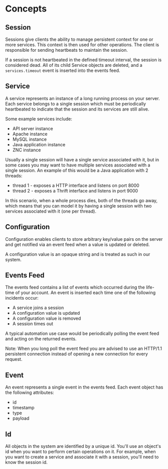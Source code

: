 # Concepts

## Session

Sessions give clients the ability to manage persistent context for one or more
services. This context is then used for other operations. The client is 
responsible for sending heartbeats to maintain the session.

If a session is not heartbeated in the defined timeout interval, the
session is considered dead. All of its child Service objects are deleted,
and a `services.timeout` event is inserted into the events feed.

## Service

A service represents an instance of a long running process on your server.
Each service belongs to a single session which must be periodically
heartbeated to indicate that the session and its services are still alive.

Some example services include:

* API server instance
* Apache instance
* MySQL instance
* Java application instance
* ZNC instance

Usually a single session will have a single service associated with it, but
in some cases you may want to have multiple services associated with a
single session. An example of this would be a Java application with 2
threads:

* thread 1 - exposes a HTTP interface and listens on port 8000
* thread 2 - exposes a Thrift interface and listens in port 9000

In this scenario, when a whole process dies, both of the threads go away,
which means that you can model it by having a single session with two
services associated with it (one per thread).

## Configuration

Configuration enables clients to store arbitrary key/value pairs on the
server and get notified via an event feed when a value is updated or
deleted.

A configuration value is an opaque string and is treated as such in our
system.

## Events Feed

The events feed contains a list of events which occurred during the life-
time of your account. An event is inserted each time one of the following
incidents occur:

* A service joins a session
* A configuration value is updated
* A configuration value is removed
* A session times out

A typical automation use case would be periodically polling the event feed
and acting on the returned events.

Note: When you long poll the event feed you are advised to use an HTTP/1.1
persistent connection instead of opening a new connection for every request.

## Event

An event represents a single event in the events feed. Each event object
has the following attributes:

* id
* timestamp
* type
* payload

## Id

All objects in the system are identified by a unique id. You'll use an
object's id when you want to perform certain operations on it. For example,
when you want to create a service and associate it with a session, you'll
need to know the session id.
